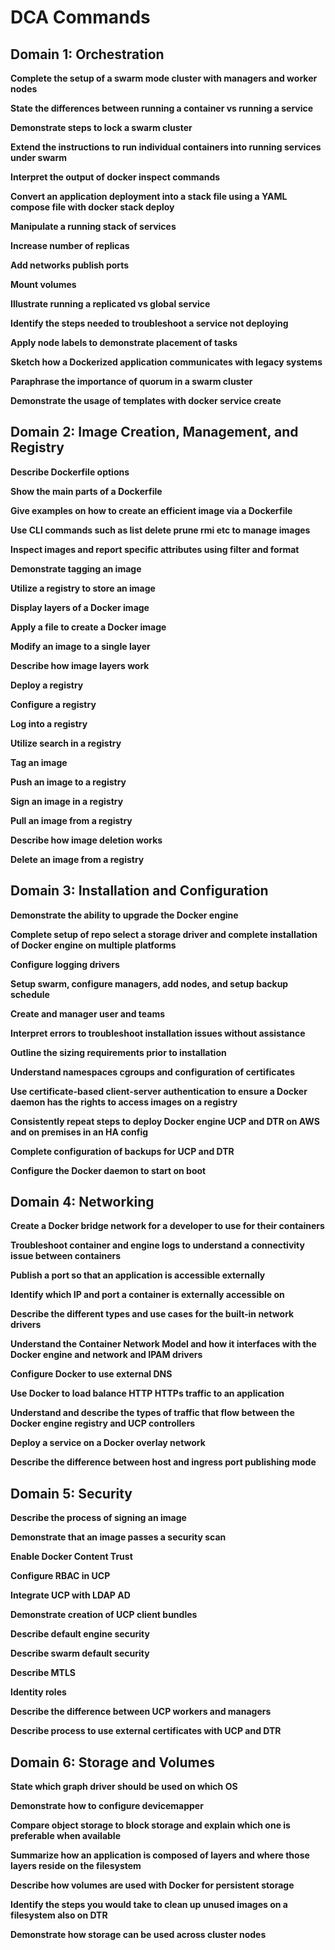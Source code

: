 # DCA Commands

## Domain 1: Orchestration

**Complete the setup of a swarm mode cluster with managers and worker nodes**

**State the differences between running a container vs running a service**

**Demonstrate steps to lock a swarm cluster**

**Extend the instructions to run individual containers into running services under swarm**

**Interpret the output of docker inspect commands**

**Convert an application deployment into a stack file using a YAML compose file with docker stack deploy**

**Manipulate a running stack of services**

**Increase number of replicas**

**Add networks publish ports**

**Mount volumes**

**Illustrate running a replicated vs global service**

**Identify the steps needed to troubleshoot a service not deploying**

**Apply node labels to demonstrate placement of tasks**

**Sketch how a Dockerized application communicates with legacy systems**

**Paraphrase the importance of quorum in a swarm cluster**

**Demonstrate the usage of templates with docker service create**


## Domain 2: Image Creation, Management, and Registry

**Describe Dockerfile options**

**Show the main parts of a Dockerfile**

**Give examples on how to create an efficient image via a Dockerfile**

**Use CLI commands such as list delete prune rmi etc to manage images**

**Inspect images and report specific attributes using filter and format**

**Demonstrate tagging an image**

**Utilize a registry to store an image**

**Display layers of a Docker image**

**Apply a file to create a Docker image**

**Modify an image to a single layer**

**Describe how image layers work**

**Deploy a registry**

**Configure a registry**

**Log into a registry**

**Utilize search in a registry**

**Tag an image**

**Push an image to a registry**

**Sign an image in a registry**

**Pull an image from a registry**

**Describe how image deletion works**

**Delete an image from a registry**


## Domain 3: Installation and Configuration

**Demonstrate the ability to upgrade the Docker engine**

**Complete setup of repo select a storage driver and complete installation of Docker engine on multiple platforms**

**Configure logging drivers**

**Setup swarm, configure managers, add nodes, and setup backup schedule**

**Create and manager user and teams**

**Interpret errors to troubleshoot installation issues without assistance**

**Outline the sizing requirements prior to installation**

**Understand namespaces cgroups and configuration of certificates**

**Use certificate-based client-server authentication to ensure a Docker daemon has the rights to access images on a registry**

**Consistently repeat steps to deploy Docker engine UCP and DTR on AWS and on premises in an HA config**

**Complete configuration of backups for UCP and DTR**

**Configure the Docker daemon to start on boot**


## Domain 4: Networking

**Create a Docker bridge network for a developer to use for their containers**

**Troubleshoot container and engine logs to understand a connectivity issue between containers**

**Publish a port so that an application is accessible externally**

**Identify which IP and port a container is externally accessible on**

**Describe the different types and use cases for the built-in network drivers**

**Understand the Container Network Model and how it interfaces with the Docker engine and network and IPAM drivers**

**Configure Docker to use external DNS**

**Use Docker to load balance HTTP HTTPs traffic to an application**

**Understand and describe the types of traffic that flow between the Docker engine registry and UCP controllers**

**Deploy a service on a Docker overlay network**

**Describe the difference between host and ingress port publishing mode**


## Domain 5: Security

**Describe the process of signing an image**

**Demonstrate that an image passes a security scan**

**Enable Docker Content Trust**

**Configure RBAC in UCP**

**Integrate UCP with LDAP AD**

**Demonstrate creation of UCP client bundles**

**Describe default engine security**

**Describe swarm default security**

**Describe MTLS**

**Identity roles**

**Describe the difference between UCP workers and managers**

**Describe process to use external certificates with UCP and DTR**


## Domain 6: Storage and Volumes

**State which graph driver should be used on which OS**

**Demonstrate how to configure devicemapper**

**Compare object storage to block storage and explain which one is preferable when available**

**Summarize how an application is composed of layers and where those layers reside on the filesystem**

**Describe how volumes are used with Docker for persistent storage**

**Identify the steps you would take to clean up unused images on a filesystem also on DTR**

**Demonstrate how storage can be used across cluster nodes**
